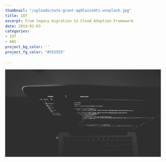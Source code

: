 ```yaml
---
thumbnail: "/uploads/nate-grant-qq9lains6ti-unsplash.jpg"
title: IOT
excerpt: From legacy migration to Cloud Adoption Framework
date: 2019-01-03
categories:
- IOT
- AWS
project_bg_color: ''
project_fg_color: "#555555"

---
```

![](/uploads/nate-grant-qq9lains6ti-unsplash.jpg)